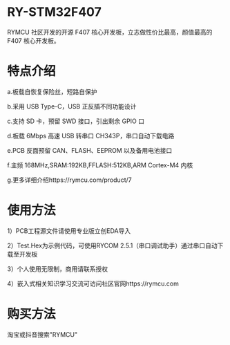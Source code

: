 # RY-STM32F407
RYMCU 社区开发的开源 F407 核心开发板，立志做性价比最高，颜值最高的 F407 核心开发板。

# 特点介绍
a.板载自恢复保险丝，短路自保护

b.采用 USB Type-C，USB 正反插不同功能设计

c.支持 SD 卡，预留 SWD 接口，引出剩余 GPIO 口

d.板载 6Mbps 高速 USB 转串口 CH343P，串口自动下载电路

e.PCB 反面预留 CAN、FLASH、EEPROM 以及备用电池接口

f.主频 168MHz,SRAM:192KB,FFLASH:512KB,ARM Cortex-M4 内核

g.更多详细介绍https://rymcu.com/product/7

# 使用方法
1）PCB工程源文件请使用专业版立创EDA导入

2）Test.Hex为示例代码，可使用RYCOM 2.5.1（串口调试助手）通过串口自动下载至开发板

3）个人使用无限制，商用请联系授权

4）嵌入式相关知识学习交流可访问社区官网https://rymcu.com

# 购买方法
淘宝或抖音搜索"RYMCU"
